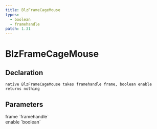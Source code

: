 ```yaml
---
title: BlzFrameCageMouse
types:
  - boolean
  - framehandle
patch: 1.31
---
```


# BlzFrameCageMouse

## Declaration

```
native BlzFrameCageMouse takes framehandle frame, boolean enable returns nothing
```

## Parameters
<dl>
  <dt>frame `framehandle`</dt>
  <dd></dd>

  <dt>enable `boolean`</dt>
  <dd></dd>
</dl>